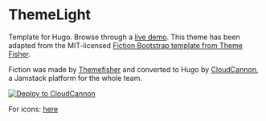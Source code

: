 # ThemeLight

Template for Hugo. Browse through a [live demo](https://.cloudcannon.com/). This theme has been adapted from the MIT-licensed [Fiction Bootstrap template from Theme Fisher](https://themefisher.com/products/themelight).

Fiction was made by [Themefisher](https://themefisher.com/) and converted to Hugo by [CloudCannon](https://cloudcannon.com/), a Jamstack platform for the whole team.

[![Deploy to CloudCannon](https://buttons.cloudcannon.com/deploy.svg)](https://app.cloudcannon.com/register#sites/connect/github/CloudCannon/themelight-hugo-bookshop-template)

For icons: [here](https://ionic.io/ionicons?_gl=1*51lgiu*_ga*NzgwNDE4OTQ2LjE2ODc0OTEwOTU.*_ga_REH9TJF6KF*MTY4NzQ5MTA5NS4xLjEuMTY4NzQ5MTM3NC4wLjAuMA..)